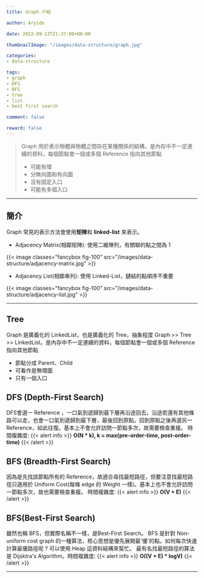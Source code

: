```yaml
---
title: Graph 介紹

author: Aryido

date: 2022-09-13T21:37:08+08:00

thumbnailImage: "/images/data-structure/graph.jpg"

categories:
- data-structure

tags:
- graph
- DFS
- BFS
- tree
- list
- best first search

comment: false

reward: false
---
```

<!--BODY-->

> Graph 用於表示物體與物體之間存在某種關係的結構，是內存中不一定連續的資料，每個節點會一個或多個 Reference 指向其他節點
> - 可能有環
> - 分無向圖和有向圖
> - 沒有固定入口
> - 可能有多個入口

<!--more-->

---

## 簡介
Graph 常見的表示方法會使用**矩陣**和 **linked-list** 來表示。
- Adjacency Matrix(相鄰矩陣): 使用二維陣列，有關聯的點之間為 1

{{< image classes="fancybox fig-100" src="/images/data-structure/adjacency-matrix.jpg" >}}

- Adjacency List(相鄰串列): 使用 Linked-List，鏈結的點順序不重要

{{< image classes="fancybox fig-100" src="/images/data-structure/adjacency-list.jpg" >}}

---

## Tree
Graph 是廣義化的 LinkedList，也是廣義化的 Tree，抽象程度 Graph >> Tree >> LinkedList。是內存中不一定連續的資料，每個節點會一個或多個 Reference 指向其他節點
- 節點分成 Parent、Child
- 可看作是無環圖
- 只有一個入口


## DFS (Depth-First Search)
DFS會選一 Reference ，一口氣到遞歸到最下層再沿途回去，沿途若還有其他條路可以走，也會一口氣到遞歸到最下層，最後回到原點。回到原點之後再選另一 Reference，如此往復。基本上不會允許訪問一節點多次，故需要檢查重複。
時間複雜度:
{{< alert info >}}
**O(N * k), k = max(pre-order-time,  post-order-time)**
{{< /alert >}}


## BFS (Breadth-First Search)
因為是先找該節點所有的 Reference，故適合尋找最短路徑，但要注意找最短路徑只適用於 Uniform Cost(每條 edge 的 Weight 一樣)。基本上也不會允許訪問一節點多次，故也需要檢查重複。
時間複雜度:
{{< alert info >}}
**O(V + E)**
{{< /alert >}}

## BFS(Best-First Search)
雖然也稱 BFS，但實際名稱不一樣，是Best-First Search。  BFS 是針對 Non-uniform cost graph 的一種算法，核心思想是優先展開最'優'的點。如何每次快速計算最優路徑呢 ? 可以使用 Heap 這資料結構來幫忙。
最有名找最短路徑的算法是 Dijsktra's Algorithm。時間複雜度:
{{< alert info >}}
**O((V + E) * logV)**
{{< /alert >}}

---



